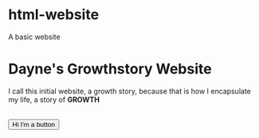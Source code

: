 # html-website
A basic website
<!doctype html>
<html>
  <body>
    <h1>Dayne's Growthstory Website</h1>
    <p> I call this initial website, a growth story, because that is how I encapsulate my life, a story of <strong>GROWTH</strong>
    </p>
    <br>
    <button>Hi I'm a button</button>
  </body>
  </html>
